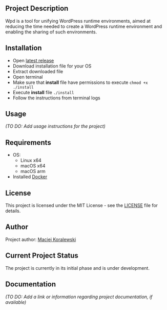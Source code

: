## Project Description

Wpd is a tool for unifying WordPress runtime environments, aimed at reducing the time needed to create a WordPress runtime environment and enabling the sharing of such environments.

## Installation

- Open [latest release](https://github.com/WhiteLabelCoders/WPDucker/releases/latest)
- Download installation file for your OS
- Extract downloaded file
- Open terminal
- Make sure that <b>install</b> file have permissions to execute ```chmod +x ./install```
- Execute <b>install</b> file ```./install```
- Follow the instructions from terminal logs

## Usage

_(TO DO: Add usage instructions for the project)_

## Requirements

- OS:
  - Linux x64
  - macOS x64
  - macOS arm
- Installed [Docker](https://docs.docker.com/get-docker/)

## License

This project is licensed under the MIT License - see the [LICENSE](LICENSE) file for details.

## Author

Project author: [Maciej Koralewski](https://github.com/MaciejKoralewski) 

## Current Project Status

The project is currently in its initial phase and is under development.

## Documentation

_(TO DO: Add a link or information regarding project documentation, if available)_
